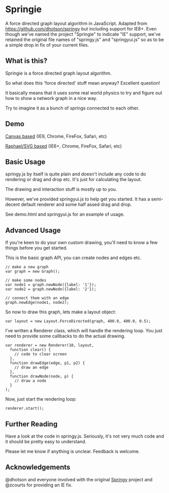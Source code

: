 Springie
====

A force directed graph layout algorithm in JavaScript. Adapted from https://github.com/dhotson/springy but including support for IE8+. Even though we've named the project "Springie" to indicate "IE" support, we've retained the original file names of "springy.js" and "springyui.js" so as to be a simple drop in fix of your current files. 

What is this?
----

Springie is a force directed graph layout algorithm.

So what does this 'force directed' stuff mean anyway? Excellent question!

It basically means that it uses some real world physics to try and
figure out how to show a network graph in a nice way.

Try to imagine it as a bunch of springs connected to each other.


Demo
----

[Canvas based](http://entagen.github.com/springie/demo.html) (IE9, Chrome, FireFox, Safari, etc)

[Raphael/SVG based](http://entagen.github.com/springie/demo-raphael.html) (IE6+, Chrome, FireFox, Safari, etc)

Basic Usage
----

springy.js by itself is quite plain and doesn't include any code to do rendering
or drag and drop etc. It's just for calculating the layout.

The drawing and interaction stuff is mostly up to you.

However, we've provided springyui.js to help get you started. It has a semi-decent default renderer and some half assed drag and drop.

See demo.html and springyui.js for an example of usage.


Advanced Usage
----

If you're keen to do your own custom drawing, you'll need to know a few
things before you get started.

This is the basic graph API, you can create nodes and edges etc.

    // make a new graph
    var graph = new Graph();

    // make some nodes
    var node1 = graph.newNode({label: '1'});
    var node2 = graph.newNode({label: '2'});

    // connect them with an edge
    graph.newEdge(node1, node2);

So now to draw this graph, lets make a layout object:

    var layout = new Layout.ForceDirected(graph, 400.0, 400.0, 0.5);

I've written a Renderer class, which will handle the rendering loop.
You just need to provide some callbacks to do the actual drawing.

    var renderer = new Renderer(10, layout,
      function clear() {
        // code to clear screen
      },
      function drawEdge(edge, p1, p2) {
        // draw an edge
      },
      function drawNode(node, p) {
        // draw a node
      }
    );

Now, just start the rendering loop:

    renderer.start();


Further Reading
----

Have a look at the code in springy.js.
Seriously, it's not very much code and it should be pretty easy to understand.

Please let me know if anything is unclear. Feedback is welcome.


Acknowledgements
----

@dhotson and everyone involved with the original [Springy](https://github.com/dhotson/springy) project and @zcourts for providing an IE fix. 
